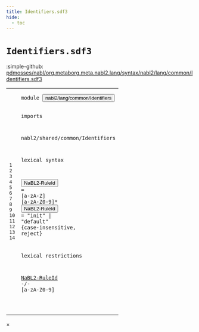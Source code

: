 ```yaml
---
title: Identifiers.sdf3
hide:
  - toc
---
```


# `Identifiers.sdf3`

:simple-github: [pdmosses/nabl/org.metaborg.meta.nabl2.lang/syntax/nabl2/lang/common/Identifiers.sdf3]

[pdmosses/nabl/org.metaborg.meta.nabl2.lang/syntax/nabl2/lang/common/Identifiers.sdf3]: https://github.com/pdmosses/nabl/blob/master/org.metaborg.meta.nabl2.lang/syntax/nabl2/lang/common/Identifiers.sdf3 "The source file on GitHub"

<div class="sdf3"><table class="highlighttable"><tbody><tr><td class="linenos"><div class="linenodiv"><pre><span></span>1
2
3
4
5
6
7
8
9
10
11
12
13
14
</pre></div></td>
<td class="code"><pre><code><span class="keyword">module</span> <button class="modal-open" id="nabl2/lang/common/Identifiers_1_8" title="Multi-file references" data-urls="../Main.sdf3/#nabl2/lang/common/Identifiers_6_3 line 6; ../../rules/CGen.sdf3/#nabl2/lang/common/Identifiers_9_3 line 9; ../../rules/Names.sdf3/#nabl2/lang/common/Identifiers_6_3 line 6">nabl2/lang/common/Identifiers</button>

<span class="keyword">imports</span>

  <span title="External reference">nabl2/shared/common/Identifiers</span>

<span class="keyword">lexical syntax</span>

  <button class="modal-open" id="NaBL2-RuleId_9_3" title="Multi-file references" data-urls="#NaBL2-RuleId_14_3 line 14; ../../rules/Names.sdf3/#NaBL2-RuleId_16_37 line 16, 17, 21, 22, 25, 26, 30">NaBL2-RuleId</button> = [<span class="cons_Regular">a</span>-<span class="cons_Regular">z</span><span class="cons_Regular">A</span>-<span class="cons_Regular">Z</span>] [<span class="cons_Regular">a</span>-<span class="cons_Regular">z</span><span class="cons_Regular">A</span>-<span class="cons_Regular">Z</span><span class="cons_Regular">0</span>-<span class="cons_Regular">9</span>]*
  <button class="modal-open" id="NaBL2-RuleId_10_3" title="Multi-file references" data-urls="#NaBL2-RuleId_14_3 line 14; ../../rules/Names.sdf3/#NaBL2-RuleId_16_37 line 16, 17, 21, 22, 25, 26, 30">NaBL2-RuleId</button> = <span class="cons_Lit">"init"</span> | <span class="cons_Lit">"default"</span> {<span class="keyword">case-insensitive</span>, <span class="keyword">reject</span>}

<span class="keyword">lexical restrictions</span>

  <a href="#NaBL2-RuleId_9_3" id="NaBL2-RuleId_14_3" title="Defined at line 9, 10">NaBL2-RuleId</a> -/- [<span class="cons_Regular">a</span>-<span class="cons_Regular">z</span><span class="cons_Regular">A</span>-<span class="cons_Regular">Z</span><span class="cons_Regular">0</span>-<span class="cons_Regular">9</span>]

</code></pre></td></tr></tbody></table></div>

<div id="modal">
  <div id="modal-content">
    <span id="modal-close">&times;</span>
    <h2 id="modal-h2"></h2>
    <p  id="modal-p"></p>
    <ul id="modal-ul"></ul>
  </div>
</div>
